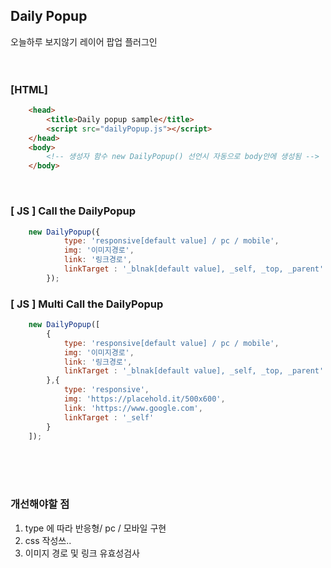 ## Daily Popup
오늘하루 보지않기 레이어 팝업 플러그인
<br/><br/>
<br/>

### [HTML]

~~~html
    <head>
        <title>Daily popup sample</title>
        <script src="dailyPopup.js"></script>
    </head>
    <body>
        <!-- 생성자 함수 new DailyPopup() 선언시 자동으로 body안에 생성됨 -->
    </body>
~~~
<br/>

### [ JS ] Call the DailyPopup

~~~js
    new DailyPopup({
            type: 'responsive[default value] / pc / mobile',
            img: '이미지경로',
            link: '링크경로',
            linkTarget : '_blnak[default value], _self, _top, _parent'
        });
~~~

### [ JS ] Multi Call the DailyPopup

~~~js
    new DailyPopup([
        {
            type: 'responsive[default value] / pc / mobile',
            img: '이미지경로',
            link: '링크경로',
            linkTarget : '_blnak[default value], _self, _top, _parent'
        },{
            type: 'responsive',
            img: 'https://placehold.it/500x600',
            link: 'https://www.google.com',
            linkTarget : '_self'
        }
    ]);
~~~

<br/><br/><br/>
### 개선해야할 점
 1. type 에 따라 반응형/ pc / 모바일 구현
 2. css 작성쓰..
 3. 이미지 경로 및 링크 유효성검사


